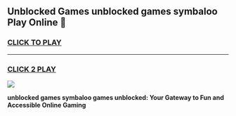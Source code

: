 
## Unblocked Games unblocked games symbaloo Play Online 👋
<h3>
<a href="https://news.freeplayer.one?title=unblocked_games_symbaloo&ref=17F">CLICK TO PLAY</a></h3>
<hr>

<h3>
<a href="https://news.freeplayer.one?title=unblocked_games_symbaloo&ref=17F">CLICK 2 PLAY</a>
  
</h3>

<a href="https://news.freeplayer.one?title=unblocked_games_symbaloo&ref=17F/"><img src="https://clearcache.store/games.png"></a>


**unblocked games symbaloo games unblocked: Your Gateway to Fun and Accessible Online Gaming**
